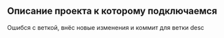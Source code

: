 ## Описание проекта к которому подключаемся

Ошибся с веткой, внёс новые изменения и коммит для ветки desc